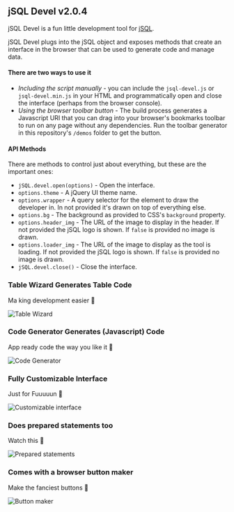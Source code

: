 
## jSQL Devel v2.0.4

jSQL Devel is a fun little development tool for [jSQL](https://github.com/Pamblam/jSQL).

jSQL Devel plugs into the jSQL object and exposes methods that create an interface in the browser that can be used to generate code and manage data.

#### There are two ways to use it

 - *Including the script manually* - you can include the `jsql-devel.js` or `jsql-devel.min.js` in your HTML and programmatically open and close the interface (perhaps from the browser console).
 - *Using the browser toolbar button* - The build process generates a Javascript URI that you can drag into your browser's bookmarks toolbar to run on any page without any dependencies. Run the toolbar generator in this repository's `/demos` folder to get the button.

#### API Methods

There are methods to control just about everything, but these are the important ones:

 - `jSQL.devel.open(options)` - Open the interface.
  - `options.theme` - A jQuery UI theme name.
  - `options.wrapper` - A query selector for the element to draw the developer in. In not provided it's drawn on top of everything else.
  - `options.bg` - The background as provided to CSS's `background` property.
  - `options.header_img` - The URL of the image to display in the header. If not provided the jSQL logo is shown. If `false` is provided no image is drawn. 
  - `options.loader_img` - The URL of the image to display as the tool is loading. If not provided the jSQL logo is shown. If `false` is provided no image is drawn.
 - `jSQL.devel.close()` - Close the interface.


### Table Wizard Generates Table Code

Ma
king development easier :rainbow:

![Table Wizard](https://i.imgur.com/f0oZnsL.gif)

### Code Generator Generates (Javascript) Code

App ready code the way you like it :hamburger:

![Code Generator](https://i.imgur.com/gI7xhSF.gif)

### Fully Customizable Interface

Just for Fuuuuun :ghost:

![Customizable interface](https://i.imgur.com/klVv7TR.gif)

### Does prepared statements too

Watch this :wrench:

![Prepared statements](https://i.imgur.com/tjFpGH6.gif)

### Comes with a browser button maker

Make the fanciest buttons :gun:

![Button maker](https://i.imgur.com/ngEWyTF.gif)